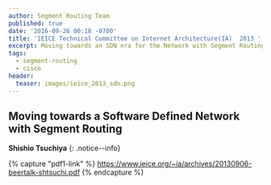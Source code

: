 ```yaml
---
author: Segment Routing Team
published: true
date: '2016-09-26 00:18 -0700'
title: 'IEICE Technical Committee on Internet Architecture(IA)  2013 '
excerpt: Moving towards an SDN era for the Network with Segment Routing
tags:
  - segment-routing
  - cisco
header:
  teaser: images/ieice_2013_sdn.png
---
```


## Moving towards a Software Defined Network with Segment Routing

**Shishio Tsuchiya**
{: .notice--info}  

{% capture "pdf1-link" %}
https://www.ieice.org/~ia/archives/20130906-beertalk-shtsuchi.pdf
{% endcapture %}

<div id="pdf1"></div>
<script>
        PDFObject.embed("{{ pdf1-link }}",
                        "#pdf1",
                        {height: "500px"});
</script>
